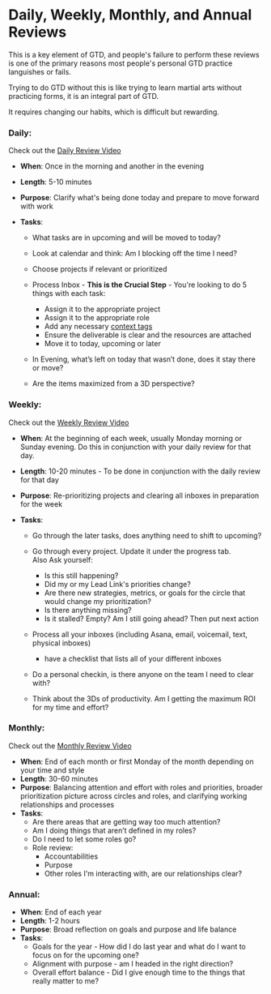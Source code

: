 # Daily, Weekly, Monthly, and Annual Reviews

This is a key element of GTD, and people's failure to perform these reviews is one of the primary reasons most people's personal GTD practice languishes or fails.

Trying to do GTD without this is like trying to learn martial arts without practicing forms, it is an integral part of GTD.

It requires changing our habits, which is difficult but rewarding.

### Daily:

Check out the [Daily Review Video](https://shereef.wistia.com/medias/nzjxjkj2if)

* **When**: Once in the morning and another in the evening
* **Length**: 5-10 minutes
* **Purpose**: Clarify what's being done today and prepare to move forward with work
* **Tasks**:

  * What tasks are in upcoming and will be moved to today?
  * Look at calendar and think: Am I blocking off the time I need?
  * Choose projects if relevant or prioritized
  * Process Inbox - **This is the Crucial Step** - You're looking to do 5 things with each task:

    * Assign it to the appropriate project
    * Assign it to the appropriate role
    * Add any necessary [context tags](http://guide.learnersguild.org/Operating-Model/GTD/GTD-Asana-Key.html)
    * Ensure the deliverable is clear and the resources are attached
    * Move it to today, upcoming or later

  * In Evening, what’s left on today that wasn’t done, does it stay there or move?

  * Are the items maximized from a 3D perspective?

### Weekly:

Check out the [Weekly Review Video](https://shereef.wistia.com/medias/wvrglv1q83)

* **When**: At the beginning of each week, usually Monday morning or Sunday evening.  Do this in conjunction with your daily review for that day.
* **Length**: 10-20 minutes - To be done in conjunction with the daily review for that day
* **Purpose**: Re-prioritizing projects and clearing all inboxes in preparation for the week
* **Tasks**:

  * Go through the later tasks, does anything need to shift to upcoming?
  * Go through every project. Update it under the progress tab.  
    Also Ask yourself:

    * Is this still happening?
    * Did my or my Lead Link's priorities change?
    * Are there new strategies, metrics, or goals for the circle that would change my prioritization?
    * Is there anything missing?
    * Is it stalled? Empty? Am I still going ahead? Then put next action 

  * Process all your inboxes \(including Asana, email, voicemail, text, physical inboxes\)

    * have a checklist that lists all of your different inboxes

  * Do a personal checkin, is there anyone on the team I need to clear with?

  * Think about the 3Ds of productivity. Am I getting the maximum ROI for my time and effort?

### Monthly:

Check out the [Monthly Review Video](https://shereef.wistia.com/medias/t0qk5ghlgp)

* **When**: End of each month or first Monday of the month depending on your time and style
* **Length**: 30-60 minutes
* **Purpose**: Balancing attention and effort with roles and priorities, broader prioritization picture across circles and roles, and clarifying working relationships and processes
* **Tasks**:
  * Are there areas that are getting way too much attention?
  * Am I doing things that aren’t defined in my roles?
  * Do I need to let some roles go?
  * Role review:
    * Accountabilities
    * Purpose
    * Other roles I'm interacting with, are our relationships clear?

### Annual:

* **When**: End of each year
* **Length**: 1-2 hours
* **Purpose**: Broad reflection on goals and purpose and life balance
* **Tasks**:
  * Goals for the year - How did I do last year and what do I want to focus on for the upcoming one?
  * Alignment with purpose -  am I headed in the right direction?
  * Overall effort balance - Did I give enough time to the things that really matter to me?



